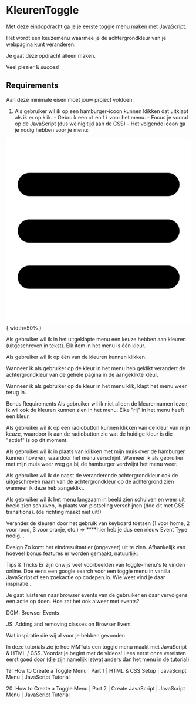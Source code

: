 # KleurenToggle

Met deze eindopdracht ga je je eerste toggle menu maken met JavaScript.

Het wordt een keuzemenu waarmee je de achtergrondkleur van je webpagina kunt veranderen.

Je gaat deze opdracht alleen maken.

Veel plezier & succes!

## Requirements

Aan deze minimale eisen moet jouw project voldoen:

1. Als gebruiker wil ik op een hamburger-icoon kunnen klikken dat uitklapt als ik er op klik. - Gebruik een `ul` en `li` voor het menu. - Focus je vooral op de JavaScript (dus weinig tijd aan de CSS) - Het volgende icoon ga je nodig hebben voor je menu:

![alt Hamburger-icoon](hamburger.png){ width=50% }

Als gebruiker wil ik in het uitgeklapte menu een keuze hebben aan kleuren (uitgeschreven in tekst). Elk item in het menu is één kleur.

Als gebruiker wil ik op één van de kleuren kunnen klikken.

Wanneer ik als gebruiker op de kleur in het menu heb geklikt verandert de achtergrondkleur van de gehele pagina in de aangeklikte kleur.

Wanneer ik als gebruiker op de kleur in het menu klik, klapt het menu weer terug in.

Bonus Requirements
Als gebruiker wil ik niet alleen de kleurennamen lezen, ik wil ook de kleuren kunnen zien in het menu. Elke "rij" in het menu heeft een kleur.

Als gebruiker wil ik op een radiobutton kunnen klikken van de kleur van mijn keuze, waardoor ik aan de radiobutton zie wat de huidige kleur is die "actief" is op dit moment.

Als gebruiker wil ik in plaats van klikken met mijn muis over de hamburger kunnen hoveren, waardoor het menu verschijnt. Wanneer ik als gebruiker met mijn muis weer weg ga bij de hamburger verdwijnt het menu weer.

Als gebruiker wil ik de naast de veranderende achtergrondkleur ook de uitgeschreven naam van de achtergrondkleur op de achtergrond zien wanneer ik deze heb aangeklikt.

Als gebruiker wil ik het menu langzaam in beeld zien schuiven en weer uit beeld zien schuiven, in plaats van plotseling verschijnen (doe dit met CSS transitions). (de richting maakt niet uit!)

Verander de kleuren door het gebruik van keyboard toetsen (1 voor home, 2 voor rood, 3 voor oranje, etc.) ⇒ \*\*\*\*hier heb je dus een nieuw Event Type nodig...

Design
Zo komt het eindresultaat er (ongeveer) uit te zien. Afhankelijk van hoeveel bonus features er worden gemaakt, natuurlijk:

Tips & Tricks
Er zijn onwijs veel voorbeelden van toggle-menu's te vinden online. Doe eens een google search voor een toggle menu in vanilla JavaScript of een zoekactie op codepen.io. Wie weet vind je daar inspiratie...

Je gaat luisteren naar browser events van de gebruiker en daar vervolgens een actie op doen. Hoe zat het ook alweer met events?

DOM: Browser Events

JS: Adding and removing classes on Browser Event

Wat inspiratie die wij al voor je hebben gevonden

In deze tutorials zie je hoe MMTuts een toggle menu maakt met JavaScript & HTML / CSS. Voordat je begint met de videos! Lees eerst onze vereisten eerst goed door (die zijn namelijk ietwat anders dan het menu in de tutorial)

19: How to Create a Toggle Menu | Part 1 | HTML & CSS Setup | JavaScript Menu | JavaScript Tutorial

20: How to Create a Toggle Menu | Part 2 | Create JavaScript | JavaScript Menu | JavaScript Tutorial
